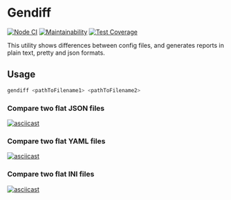 # Gendiff

[![Node CI](https://github.com/nstme/frontend-project-lvl2/workflows/Node%20CI/badge.svg)](https://github.com/nstme/frontend-project-lvl2/actions) [![Maintainability](https://api.codeclimate.com/v1/badges/0955b581102da24c60d0/maintainability)](https://codeclimate.com/github/nstme/frontend-project-lvl2/maintainability) [![Test Coverage](https://api.codeclimate.com/v1/badges/0955b581102da24c60d0/test_coverage)](https://codeclimate.com/github/nstme/frontend-project-lvl2/test_coverage)

This utility shows differences between config files, and generates reports in plain text, pretty and json formats.

## Usage

```bash
gendiff <pathToFilename1> <pathToFilename2>
```

### Compare two flat JSON files

[![asciicast](https://asciinema.org/a/0m8PEsgj9hLvWU67m6pzVHEaQ.svg)](https://asciinema.org/a/0m8PEsgj9hLvWU67m6pzVHEaQ)

### Compare two flat YAML files

[![asciicast](https://asciinema.org/a/FVqHh0lqOhuzWa1uXgtbXc1KY.svg)](https://asciinema.org/a/FVqHh0lqOhuzWa1uXgtbXc1KY)

### Compare two flat INI files

[![asciicast](https://asciinema.org/a/wWtbclnOZ6I8hgt4Sd4TWD3CK.svg)](https://asciinema.org/a/wWtbclnOZ6I8hgt4Sd4TWD3CK)
